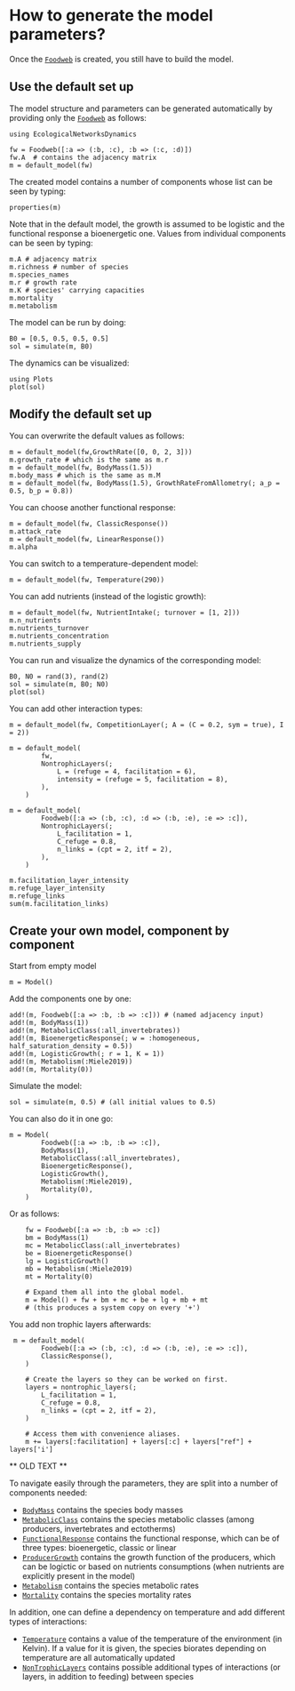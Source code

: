 # How to generate the model parameters?

Once the [`Foodweb`](@ref) is created,
you still have to build the model.


## Use the default set up

The model structure and parameters can be generated automatically by providing only the [`Foodweb`](@ref) as follows: 

```@setup econetd
using EcologicalNetworksDynamics
```

```@example econetd
fw = Foodweb([:a => (:b, :c), :b => (:c, :d)])
fw.A  # contains the adjacency matrix
m = default_model(fw)
```

The created model contains a number of components whose list can be seen by typing:
```@example econetd
properties(m)
```

Note that in the default model, the growth is assumed to be logistic and the functional response a bioenergetic one. 
Values from individual components can be seen by typing:

```@example econetd
m.A # adjacency matrix
m.richness # number of species
m.species_names
m.r # growth rate 
m.K # species' carrying capacities
m.mortality
m.metabolism
```

The model can be run by doing:
```@example econetd
B0 = [0.5, 0.5, 0.5, 0.5]
sol = simulate(m, B0)
```

The dynamics can be visualized:
```@example econetd
using Plots
plot(sol)
```

## Modify the default set up

You can overwrite the default values as follows:

```@example econetd
m = default_model(fw,GrowthRate([0, 0, 2, 3]))
m.growth_rate # which is the same as m.r
m = default_model(fw, BodyMass(1.5))
m.body_mass # which is the same as m.M
m = default_model(fw, BodyMass(1.5), GrowthRateFromAllometry(; a_p = 0.5, b_p = 0.8))
```

You can choose another functional response:
```@example econetd
m = default_model(fw, ClassicResponse())
m.attack_rate
m = default_model(fw, LinearResponse())
m.alpha
```

You can switch to a temperature-dependent model:
```@example econetd
m = default_model(fw, Temperature(290))
```

You can add nutrients (instead of the logistic growth):
```@example econetd
m = default_model(fw, NutrientIntake(; turnover = [1, 2]))
m.n_nutrients
m.nutrients_turnover
m.nutrients_concentration
m.nutrients_supply
```

You can run and visualize the dynamics of the corresponding model:
```@example econetd
B0, N0 = rand(3), rand(2)
sol = simulate(m, B0; N0)
plot(sol)
```

You can add other interaction types:

```@example econetd
m = default_model(fw, CompetitionLayer(; A = (C = 0.2, sym = true), I = 2))

m = default_model(
        fw,
        NontrophicLayers(;
            L = (refuge = 4, facilitation = 6),
            intensity = (refuge = 5, facilitation = 8),
        ),
    )

m = default_model(
        Foodweb([:a => (:b, :c), :d => (:b, :e), :e => :c]),
        NontrophicLayers(;
            L_facilitation = 1,
            C_refuge = 0.8,
            n_links = (cpt = 2, itf = 2),
        ),
    )

m.facilitation_layer_intensity
m.refuge_layer_intensity
m.refuge_links
sum(m.facilitation_links)
```

## Create your own model, component by component

Start from empty model

```@example econetd
m = Model()
```

Add the components one by one:
```@example econetd
add!(m, Foodweb([:a => :b, :b => :c])) # (named adjacency input)
add!(m, BodyMass(1))
add!(m, MetabolicClass(:all_invertebrates))
add!(m, BioenergeticResponse(; w = :homogeneous, half_saturation_density = 0.5))
add!(m, LogisticGrowth(; r = 1, K = 1))
add!(m, Metabolism(:Miele2019))
add!(m, Mortality(0))
```

Simulate the model:

```@example econetd
sol = simulate(m, 0.5) # (all initial values to 0.5)
```

You can also do it in one go:

```@example econetd
m = Model(
        Foodweb([:a => :b, :b => :c]),
        BodyMass(1),
        MetabolicClass(:all_invertebrates),
        BioenergeticResponse(),
        LogisticGrowth(),
        Metabolism(:Miele2019),
        Mortality(0),
    )
```

Or as follows:
```@example econetd
    fw = Foodweb([:a => :b, :b => :c])
    bm = BodyMass(1)
    mc = MetabolicClass(:all_invertebrates)
    be = BioenergeticResponse()
    lg = LogisticGrowth()
    mb = Metabolism(:Miele2019)
    mt = Mortality(0)

    # Expand them all into the global model.
    m = Model() + fw + bm + mc + be + lg + mb + mt
    # (this produces a system copy on every '+')
```

You add non trophic layers afterwards:

```@example econetd
 m = default_model(
        Foodweb([:a => (:b, :c), :d => (:b, :e), :e => :c]),
        ClassicResponse(),
    )

    # Create the layers so they can be worked on first.
    layers = nontrophic_layers(;
        L_facilitation = 1,
        C_refuge = 0.8,
        n_links = (cpt = 2, itf = 2),
    )

    # Access them with convenience aliases.
    m += layers[:facilitation] + layers[:c] + layers["ref"] + layers['i']
```


** OLD TEXT **

To navigate easily through the parameters,
they are split into a number of components needed:

- [`BodyMass`](@ref) contains the species body masses
- [`MetabolicClass`](@ref) contains the species metabolic classes (among producers, invertebrates and ectotherms)
- [`FunctionalResponse`](@ref) contains the functional response, which can be of three types: bioenergetic, classic or linear
- [`ProducerGrowth`](@ref) contains the growth function of the producers, which can be logictic or based on nutrients consumptions (when nutrients are explicitly present in the model)
- [`Metabolism`](@ref) contains the species metabolic rates
- [`Mortality`](@ref) contains the species mortality rates

In addition, one can define a dependency on temperature and add different types of interactions:
- [`Temperature`](@ref) contains a value of the temperature of the environment (in Kelvin). If a value for it is given, the species biorates depending on temperature are all automatically updated
-  [`NonTrophicLayers`](@ref) contains possible additional types of interactions (or layers, in addition to feeding) between species 